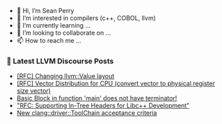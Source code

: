 - 👋 Hi, I’m Sean Perry
- 👀 I’m interested in compilers (c++, COBOL, llvm)
- 🌱 I’m currently learning ...
- 💞️ I’m looking to collaborate on ...
- 📫 How to reach me ...

<!---
s66perry/s66perry is a ✨ special ✨ repository because its `README.md` (this file) appears on your GitHub profile.
You can click the Preview link to take a look at your changes.
--->
### 📕 Latest LLVM Discourse Posts

<!-- DISCOURSE-LLVM:START -->
- [[RFC] Changing llvm::Value layout](https://discourse.llvm.org/t/rfc-changing-llvm-value-layout/79257#post_2)
- [[RFC] Vector Distribution for CPU &lpar;convert vector to physical register size vector&rpar;](https://discourse.llvm.org/t/rfc-vector-distribution-for-cpu-convert-vector-to-physical-register-size-vector/79260#post_1)
- [Basic Block in function &#39;main&#39; does not have terminator!](https://discourse.llvm.org/t/basic-block-in-function-main-does-not-have-terminator/79259#post_1)
- [&quot;RFC: Supporting In-Tree Headers for Libc++ Development&quot;](https://discourse.llvm.org/t/rfc-supporting-in-tree-headers-for-libc-development/79196#post_13)
- [New clang::driver::ToolChain acceptance criteria](https://discourse.llvm.org/t/new-clang-toolchain-acceptance-criteria/79233#post_6)
<!-- DISCOURSE-LLVM:END -->

